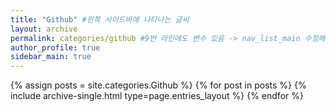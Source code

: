 ```yaml
---
title: "Github" #왼쪽 사이드바에 나타나는 글씨
layout: archive
permalink: categories/github #9번 라인에도 변수 있음 -> nav_list_main 수정해야함
author_profile: true
sidebar_main: true
---
```


{% assign posts = site.categories.Github %}
{% for post in posts %} {% include archive-single.html type=page.entries_layout %} {% endfor %}
